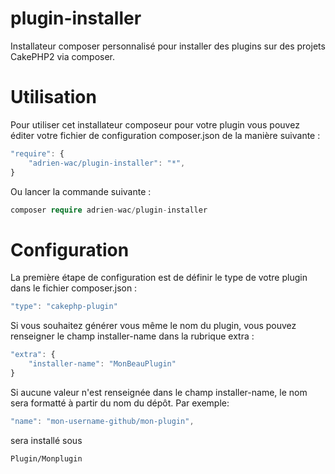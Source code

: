 # plugin-installer
Installateur composer personnalisé pour installer des plugins sur des projets CakePHP2 via composer.

# Utilisation

Pour utiliser cet installateur composeur pour votre plugin vous pouvez éditer votre fichier de configuration composer.json
de la manière suivante : 

```javascript
"require": {
    "adrien-wac/plugin-installer": "*",
}
```

Ou lancer la commande suivante : 

```php
composer require adrien-wac/plugin-installer
```

# Configuration

La première étape de configuration est de définir le type de votre plugin dans le fichier composer.json : 

```javascript
"type": "cakephp-plugin"
```

Si vous souhaitez générer vous même le nom du plugin, vous pouvez renseigner le champ installer-name dans la rubrique extra : 

```javascript
"extra": {
    "installer-name": "MonBeauPlugin"
}
```

Si aucune valeur n'est renseignée dans le champ installer-name, le nom sera formatté à partir du nom du dépôt. Par exemple:

```javascript
"name": "mon-username-github/mon-plugin",
```

sera installé sous 

```
Plugin/Monplugin
```

